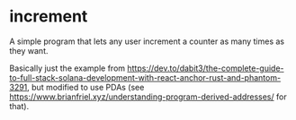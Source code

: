 # increment

A simple program that lets any user increment a counter as many times as they want.

Basically just the example from https://dev.to/dabit3/the-complete-guide-to-full-stack-solana-development-with-react-anchor-rust-and-phantom-3291, but modified to use PDAs (see https://www.brianfriel.xyz/understanding-program-derived-addresses/ for that).